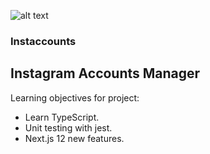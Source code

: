 ![alt text](./web/public/images/logo.png?raw=true "Instaccounts")

### Instaccounts

## Instagram Accounts Manager

Learning objectives for project:

- Learn TypeScript.
- Unit testing with jest.
- Next.js 12 new features.
